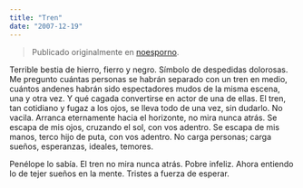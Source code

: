```yaml
---
title: "Tren"
date: "2007-12-19"
---
```


> Publicado originalmente en [noesporno](/noesporno).

Terrible bestia de hierro, fierro y negro. Símbolo de despedidas dolorosas. Me pregunto cuántas personas se habrán separado con un tren en medio, cuántos andenes habrán sido espectadores mudos de la misma escena, una y otra vez. Y qué cagada convertirse en actor de una de ellas. El tren, tan cotidiano y fugaz a los ojos, se lleva todo de una vez, sin dudarlo. No vacila. Arranca eternamente hacia el horizonte, no mira nunca atrás. Se escapa de mis ojos, cruzando el sol, con vos adentro. Se escapa de mis manos, terco hijo de puta, con vos adentro. No carga personas; carga sueños, esperanzas, ideales, temores.

Penélope lo sabía. El tren no mira nunca atrás. Pobre infeliz. Ahora entiendo lo de tejer sueños en la mente. Tristes a fuerza de esperar.